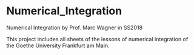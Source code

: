 # Numerical_Integration
Numerical Integration by Prof. Marc Wagner in SS2018

This project includes all sheets of the lessons of numerical integration of the Goethe University Frankfurt am Main.
